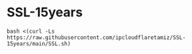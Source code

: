 # SSL-15years

```
bash <(curl -Ls https://raw.githubusercontent.com/ipcloudflaretamiz/SSL-15years/main/SSL.sh)
```
